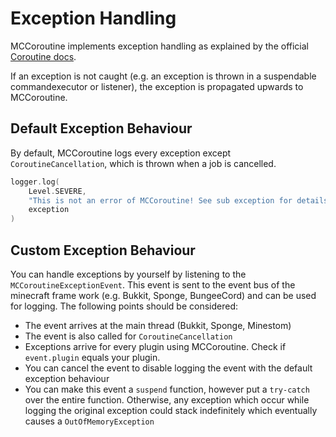 # Exception Handling

MCCoroutine implements exception handling as explained by the official [Coroutine docs](https://kotlinlang.org/docs/exception-handling.html).

If an exception is not caught (e.g. an exception is thrown in a suspendable commandexecutor or listener), the exception is propagated upwards to MCCoroutine.

## Default Exception Behaviour

By default, MCCoroutine logs every exception except ``CoroutineCancellation``, which is thrown when a job is cancelled.

````kotlin
logger.log(
    Level.SEVERE,
    "This is not an error of MCCoroutine! See sub exception for details.",
    exception
)
````

## Custom Exception Behaviour

You can handle exceptions by yourself by listening to the ``MCCoroutineExceptionEvent``. This event is sent to the event bus of the minecraft frame work (e.g. Bukkit, Sponge, BungeeCord) 
and can be used for logging. The following points should be considered:

* The event arrives at the main thread (Bukkit, Sponge, Minestom)
* The event is also called for ``CoroutineCancellation``
* Exceptions arrive for every plugin using MCCoroutine. Check if ``event.plugin`` equals your plugin.
* You can cancel the event to disable logging the event with the default exception behaviour
* You can make this event a ``suspend`` function, however put a ``try-catch`` over the entire function. Otherwise, any
  exception which occur while logging the original exception could stack indefinitely which eventually causes a ``OutOfMemoryException``



